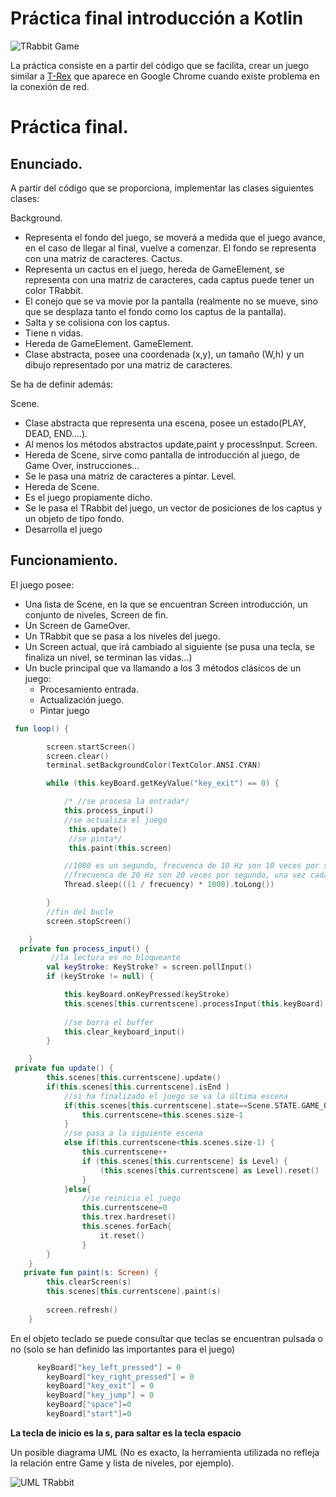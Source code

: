 # Práctica final introducción a Kotlin

![TRabbit Game](https://github.com/pass1enator/TRabbit/blob/master/images/trrabit_play.png)

La práctica consiste en a partir del código que se facilita, crear un juego similar a [T-Rex](https://fivesjs.skipser.com/trex-game/) que aparece en Google Chrome cuando existe problema en la conexión de red.
# Práctica final.

## Enunciado.
A partir del código que se proporciona, implementar las clases siguientes clases:

Background.
* Representa el fondo del juego, se moverá a medida que el juego avance, en el caso de llegar al final, vuelve a comenzar. El fondo se representa con una matriz de caracteres.
Cactus.
* Representa un cactus en el juego, hereda de GameElement, se representa con una matriz de caracteres, cada captus puede tener un color
TRabbit.
* El conejo que se va movie por la pantalla (realmente no se mueve, sino que se desplaza tanto el fondo como los captus de la pantalla).
* Salta y se colisiona con los captus.
* Tiene n vidas.
* Hereda de GameElement.
GameElement.
* Clase abstracta, posee una coordenada (x,y), un tamaño (W,h) y un dibujo representado por una matriz de caracteres.

Se ha de definir además:

Scene.
* Clase abstracta que representa una escena, posee un estado(PLAY, DEAD, END....).
* Al menos los métodos abstractos update,paint y processInput.
Screen.
* Hereda de Scene, sirve como pantalla de introducción al juego, de Game Over, instrucciones...
* Se le pasa una matriz de caracteres a pintar.
Level.
* Hereda de Scene.
* Es el juego propiamente dicho.
* Se le pasa el TRabbit del juego, un vector de posiciones de los captus y un objeto de tipo fondo.
* Desarrolla el juego
## Funcionamiento.

El juego posee:
* Una lista de Scene, en la que se encuentran Screen introducción, un conjunto de niveles, Screen de fin.
* Un Screen de GameOver.
* Un TRabbit que se pasa a los niveles del juego.
* Un Screen actual, que irá cambiado al siguiente (se pusa una tecla, se finaliza un nivel, se terminan las vidas...)
* Un bucle principal que va llamando a los 3 métodos clásicos de un juego:
    - Procesamiento entrada.
    - Actualización juego.
    - Pintar juego

``` kotlin
 fun loop() {

        screen.startScreen()
        screen.clear()
        terminal.setBackgroundColor(TextColor.ANSI.CYAN)

        while (this.keyBoard.getKeyValue("key_exit") == 0) {

            /* //se procesa la entrada*/
            this.process_input()
            //se actualiza el juego
             this.update()
             //se pinta*/
             this.paint(this.screen)

            //1000 es un segundo, frecuenca de 10 Hz son 10 veces por segundo
            //frecuenca de 20 Hz son 20 veces por segundo, una vez cada 0,05 segundos
            Thread.sleep(((1 / frecuency) * 1000).toLong())

        }
        //fin del bucle
        screen.stopScreen()

    }
  private fun process_input() {
         //la lectura es no bloqueante
        val keyStroke: KeyStroke? = screen.pollInput()
        if (keyStroke != null) {

            this.keyBoard.onKeyPressed(keyStroke)
            this.scenes[this.currentscene].processInput(this.keyBoard)
          
            //se borra el buffer
            this.clear_keyboard_input()
        }

    }
 private fun update() {
        this.scenes[this.currentscene].update()
        if(this.scenes[this.currentscene].isEnd )
            //si ha finalizado el juego se va la última escena
            if(this.scenes[this.currentscene].state==Scene.STATE.GAME_OVER){
                this.currentscene=this.scenes.size-1
            }
            //se pasa a la siguiente escena
            else if(this.currentscene<this.scenes.size-1) {
                this.currentscene++
                if (this.scenes[this.currentscene] is Level) {
                    (this.scenes[this.currentscene] as Level).reset()
                }
            }else{
                //se reinicia el juego
                this.currentscene=0
                this.trex.hardreset()
                this.scenes.forEach{
                    it.reset()
                }
        }
    }
   private fun paint(s: Screen) {
        this.clearScreen(s)
        this.scenes[this.currentscene].paint(s)
      
        screen.refresh()
    }
```
En el objeto teclado se puede consultar que teclas se encuentran pulsada o no (solo se han definido las importantes para el juego)
``` Kotlin
      keyBoard["key_left_pressed"] = 0
        keyBoard["key_right_pressed"] = 0
        keyBoard["key_exit"] = 0
        keyBoard["key_jump"] = 0
        keyBoard["space"]=0
        keyBoard["start"]=0
```
**La tecla de inicio es la s, para saltar es la tecla espacio**

Un posible diagrama UML (No es exacto, la herramienta utilizada no refleja la relación entre Game y lista de niveles, por ejemplo).

![UML TRabbit](https://github.com/pass1enator/TRabbit/blob/master/images/umlTRabbit.png)



